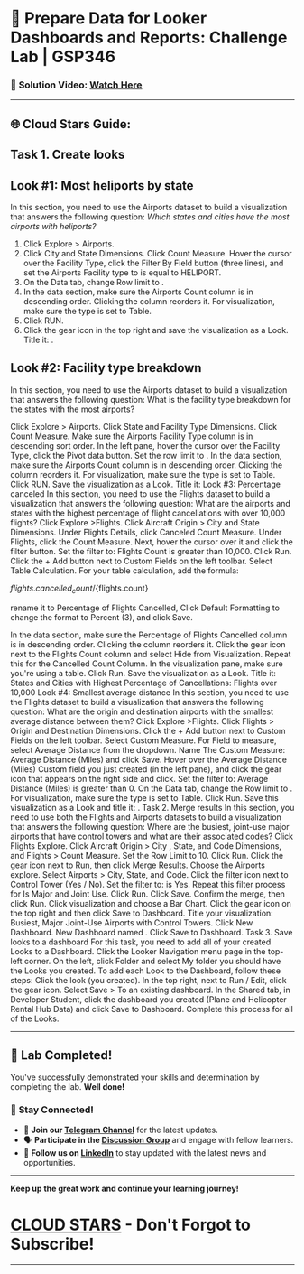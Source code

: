
# 🚀 Prepare Data for Looker Dashboards and Reports: Challenge Lab | GSP346

### 🔗 **Solution Video:** [Watch Here ]()

---

## 🌐 **Cloud Stars Guide:**

## **Task 1. Create looks**
## **Look #1: Most heliports by state**
In this section, you need to use the Airports dataset to build a visualization that answers the following question: *Which states and cities have the most airports with heliports?*
 
1. Click  Explore > Airports.
2. Click City and State Dimensions. Click Count Measure. Hover the cursor over the Facility Type, click the Filter By Field button (three lines), and set the Airports Facility type to is equal to HELIPORT.
3. On the Data tab, change Row limit to <dynamic ASSIGNED LIMIT>.
4. In the data section, make sure the Airports Count column is in descending order. Clicking the column reorders it. For visualization, make sure the type is set to Table.
5. Click RUN.
6. Click the gear icon in the top right and save the visualization as a Look. Title it: <dynamic Look1 title>.

## **Look #2: Facility type breakdown**
In this section, you need to use the Airports dataset to build a visualization that answers the following question: What is the facility type breakdown for the states with the most airports?
 
Click Explore > Airports.
Click State and Facility Type Dimensions. Click Count Measure. Make sure the Airports Facility Type column is in descending sort order.
In the left pane, hover the cursor over the Facility Type, click the Pivot data button. Set the row limit to <dynamic ASSIGNED LIMIT>.
In the data section, make sure the Airports Count column is in descending order. Clicking the column reorders it. For visualization, make sure the type is set to Table.
Click RUN.
Save the visualization as a Look. Title it: <dynamic Look2 title>
Look #3: Percentage canceled
In this section, you need to use the Flights dataset to build a visualization that answers the following question: What are the airports and states with the highest percentage of flight cancellations with over 10,000 flights?
Click Explore >Flights.
Click Aircraft Origin > City and State Dimensions.
Under Flights Details, click Canceled Count Measure.
Under Flights, click the Count Measure. Next, hover the cursor over it and click the filter button.
Set the filter to: Flights Count is greater than 10,000.
Click Run.
Click the + Add button next to Custom Fields on the left toolbar. Select Table Calculation. For your table calculation, add the formula:
 
${flights.cancelled_count}/${flights.count}

 
rename it to Percentage of Flights Cancelled, Click Default Formatting to change the format to Percent (3), and click Save.

In the data section, make sure the Percentage of Flights Cancelled column is in descending order. Clicking the column reorders it. Click the gear icon next to the Flights Count column and select Hide from Visualization. Repeat this for the Cancelled Count Column. In the visualization pane, make sure you're using a table.
Click Run.
Save the visualization as a Look. Title it: States and Cities with Highest Percentage of Cancellations: Flights over 10,000
Look #4: Smallest average distance
In this section, you need to use the Flights dataset to build a visualization that answers the following question: What are the origin and destination airports with the smallest average distance between them?
Click Explore >Flights.
Click Flights > Origin and Destination Dimensions.
Click the + Add button next to Custom Fields on the left toolbar. Select Custom Measure. For Field to measure, select Average Distance from the dropdown.
Name The Custom Measure: Average Distance (Miles) and click Save.
Hover over the Average Distance (Miles) Custom field you just created (in the left pane), and click the gear icon that appears on the right side and click. Set the filter to: Average Distance (Miles) is greater than 0.
On the Data tab, change the Row limit to <LAB ASSIGNED LIMIT>. For visualization, make sure the type is set to Table.
Click Run.
Save this visualization as a Look and title it: <dynamic Look4 title>.
Task 2. Merge results
In this section, you need to use both the Flights and Airports datasets to build a visualization that answers the following question: Where are the busiest, joint-use major airports that have control towers and what are their associated codes?
Click Flights Explore.
Click Aircraft Origin > City , State, and Code Dimensions, and Flights > Count Measure. Set the Row Limit to 10. Click Run.
Click the gear icon next to Run, then click Merge Results. Choose the Airports explore. Select Airports > City, State, and Code.
Click the filter icon next to Control Tower (Yes / No). Set the filter to: is Yes.
Repeat this filter process for Is Major and Joint Use.
Click Run.
Click Save. Confirm the merge, then click Run. Click visualization and choose a Bar Chart.
Click the gear icon on the top right and then click Save to Dashboard. Title your visualization: Busiest, Major Joint-Use Airports with Control Towers.
Click New Dashboard.
New Dashboard named <dynamic Dashboard name>.
Click Save to Dashboard.
Task 3. Save looks to a dashboard
For this task, you need to add all of your created Looks to a Dashboard.
Click the Looker Navigation menu page in the top-left corner. On the left, click Folder and select My folder you should have the Looks you created.
To add each Look to the Dashboard, follow these steps:
Click the look (you created).
In the top right, next to Run / Edit, click the gear icon. Select Save > To an existing dashboard.
In the Shared tab, in Developer Student, click the dashboard you created (Plane and Helicopter Rental Hub Data) and click Save to Dashboard.
Complete this process for all of the Looks.







---

## 🎉 **Lab Completed!**

You've successfully demonstrated your skills and determination by completing the lab. **Well done!**

### 🌟 **Stay Connected!**

- 🔔 **Join our [Telegram Channel](https://t.me/cloudstars24)** for the latest updates.
- 🗣 **Participate in the [Discussion Group](https://t.me/cloudstarschat)** and engage with fellow learners.
- 💼 **Follow us on [LinkedIn](https://www.linkedin.com/company/cloudstars1)** to stay updated with the latest news and opportunities.


---

**Keep up the great work and continue your learning journey!**

# [CLOUD STARS](https://www.youtube.com/@cloud-stars) - Don't Forgot to Subscribe!

---

